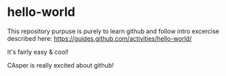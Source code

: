 # hello-world
This repository purpuse is purely to learn github and follow intro excercise described here:
https://guides.github.com/activities/hello-world/

It's fairly easy & cool!

CAsper is really excited about github!
